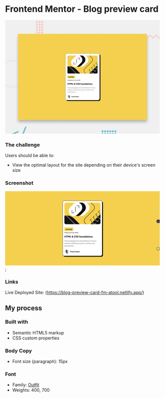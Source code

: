 # Frontend Mentor - Blog preview card

![Design preview for the Blog preview card coding challenge](./design/desktop-preview.jpg)

### The challenge

Users should be able to:

- View the optimal layout for the site depending on their device's screen size

### Screenshot

![Qr code comonent](./assets/images/ss-blog-preview-card.png);

### Links
Live Deployed Site: (https://blog-preview-card-fm-atool.netlify.app/)

## My process

### Built with

- Semantic HTML5 markup
- CSS custom properties


### Body Copy

- Font size (paragraph): 15px

### Font

- Family: [Outfit](https://fonts.google.com/specimen/Outfit)
- Weights: 400, 700